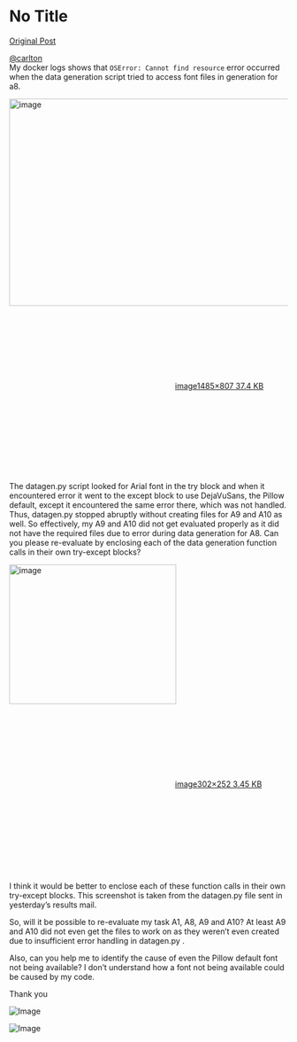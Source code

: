 # No Title

[Original Post](https://discourse.onlinedegree.iitm.ac.in/t/171141/114)

<p><a class="mention" href="/u/carlton">@carlton</a><br>
My docker logs shows that <code>OSError: Cannot find resource</code> error occurred when the data generation script tried to access font files in generation for a8.<br>
<div class="lightbox-wrapper"><a class="lightbox" href="https://europe1.discourse-cdn.com/flex013/uploads/iitm/original/3X/d/f/dfc4c289dcc2ddda315bd9f97a9ff21c166792af.png" data-download-href="/uploads/short-url/vVy1Zl2FILIE7YmcgLMAd1engpp.png?dl=1" title="image" rel="noopener nofollow ugc"><img src="https://europe1.discourse-cdn.com/flex013/uploads/iitm/original/3X/d/f/dfc4c289dcc2ddda315bd9f97a9ff21c166792af.png" alt="image" data-base62-sha1="vVy1Zl2FILIE7YmcgLMAd1engpp" width="690" height="374" data-dominant-color="F7F7F7"><div class="meta"><svg class="fa d-icon d-icon-far-image svg-icon" aria-hidden="true"><use href="#far-image"></use></svg><span class="filename">image</span><span class="informations">1485×807 37.4 KB</span><svg class="fa d-icon d-icon-discourse-expand svg-icon" aria-hidden="true"><use href="#discourse-expand"></use></svg></div></a></div></p>
<p>The datagen.py script looked for Arial font in the try block and when it encountered error it went to the except block to use DejaVuSans, the Pillow default, except it encountered the same error there, which was not handled. Thus, datagen.py stopped abruptly without creating files for A9 and A10 as well. So effectively, my A9 and A10 did not get evaluated properly as it did not have the required files due to error during data generation for A8. Can you please re-evaluate by enclosing each of the data generation function calls in their own try-except blocks?<br>
<div class="lightbox-wrapper"><a class="lightbox" href="https://europe1.discourse-cdn.com/flex013/uploads/iitm/original/3X/6/8/681a3a02c951eaf7014d116d45b9ac35b8fdd2de.png" data-download-href="/uploads/short-url/eQVQww2TLZd4V84EezSUFxCArFA.png?dl=1" title="image" rel="noopener nofollow ugc"><img src="https://europe1.discourse-cdn.com/flex013/uploads/iitm/original/3X/6/8/681a3a02c951eaf7014d116d45b9ac35b8fdd2de.png" alt="image" data-base62-sha1="eQVQww2TLZd4V84EezSUFxCArFA" width="302" height="252"><div class="meta"><svg class="fa d-icon d-icon-far-image svg-icon" aria-hidden="true"><use href="#far-image"></use></svg><span class="filename">image</span><span class="informations">302×252 3.45 KB</span><svg class="fa d-icon d-icon-discourse-expand svg-icon" aria-hidden="true"><use href="#discourse-expand"></use></svg></div></a></div><br>
I think it would be better to enclose each of these function calls in their own try-except blocks. This screenshot is taken from the datagen.py file sent in yesterday’s results mail.</p>
<p>So, will it be possible to re-evaluate my task A1, A8, A9 and A10? At least A9 and A10 did not even get the files to work on as they weren’t even created due to insufficient error handling in datagen.py .</p>
<p>Also, can you help me to identify the cause of even the Pillow default font not being available? I don’t understand how a font not being available could be caused by my code.</p>
<p>Thank you</p>

![Image](https://europe1.discourse-cdn.com/flex013/uploads/iitm/original/3X/d/f/dfc4c289dcc2ddda315bd9f97a9ff21c166792af.png)

![Image](https://europe1.discourse-cdn.com/flex013/uploads/iitm/original/3X/6/8/681a3a02c951eaf7014d116d45b9ac35b8fdd2de.png)